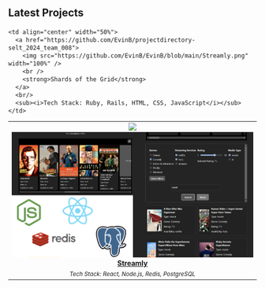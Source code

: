 ## Latest Projects

<table>
  <tr>
    <td align="center" width="50%">
      <a href="https://github.com/EvinB/streamly">
        <img src="https://your-image-host.com/your-image.png" width="100%" />
        <img src="https://github.com/EvinB/EvinB/blob/main/Streamly.png" width="100%" />
        <br />
        <strong>Streamly</strong>
      </a>
      <br/>
      <sub><i>Tech Stack: React, Node.js, Redis, PostgreSQL </i></sub>
    </td>
    
    <td align="center" width="50%">
      <a href="https://github.com/EvinB/projectdirectory-selt_2024_team_008">
        <img src="https://github.com/EvinB/EvinB/blob/main/Streamly.png" width="100%" />
        <br />
        <strong>Shards of the Grid</strong>
      </a>
      <br/>
      <sub><i>Tech Stack: Ruby, Rails, HTML, CSS, JavaScript</i></sub>
    </td>
  </tr>
</table>
